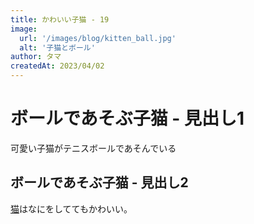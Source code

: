 ```yaml
---
title: かわいい子猫 - 19
image:
  url: '/images/blog/kitten_ball.jpg'
  alt: '子猫とボール'
author: タマ
createdAt: 2023/04/02
---
```


# ボールであそぶ子猫 - 見出し1

可愛い子猫がテニスボールであそんでいる

## ボールであそぶ子猫 - 見出し2

[猫](https://ja.wikipedia.org/wiki/%E3%83%8D%E3%82%B3)はなにをしててもかわいい。

